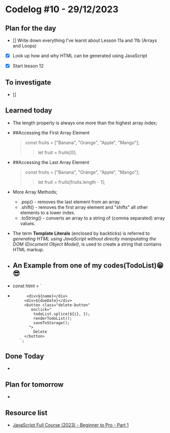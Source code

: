 # Codelog #10 - 29/12/2023



## Plan for the day
- [] Write down everything I've learnt about Lesson 11a and 11b (Arrays and Loops)
- [x] Look up how and why HTML can be generated using JavaScript
- [x] Start lesson 12
 


## To investigate
- [] 


## Learned today
- The length property is always one more than the highest array index;
- ##Accessing the First Array Element
  >const fruits = ["Banana", "Orange", "Apple", "Mango"];
  >>let fruit = fruits[0];
- ##Accessing the Last Array Element
  >const fruits = ["Banana", "Orange", "Apple", "Mango"];
  >>let fruit = fruits[fruits.length - 1];
  
- More Array Methods;
  * .pop() - removes the last element from an array.
  * .shift() - removes the first array element and "shifts" all other elements to a lower index.
  * .toString() - converts an array to a string of (comma separated) array values.

- The term **Template Literals** (enclosed by backticks) is referred to *generating HTML using JavaScript without directly manipulating the DOM (Document Object Model)*, is used to create a string that contains HTML markup.
  
- ## An Example from one of my codes(TodoList)😁😎
- const html = `
 -           <div>${name}</div>
            <div>${dueDate}</div>
            <button class="delete-button"
               onclick="
                todoList.splice(${i}, 1);
                renderTodoList();
                saveToStorage();
              ">
                Delete
            </button>
          `;



## Done Today
- 



## Plan for tomorrow
- 



## Resource list
- [JavaScript Full Course (2023) - Beginner to Pro - Part 1](https://www.youtube.com/watch?v=SBmSRK3feww&list=PLghkhsW32AScslc5-k7f9A7cOFJI6gZbv&index=9)
